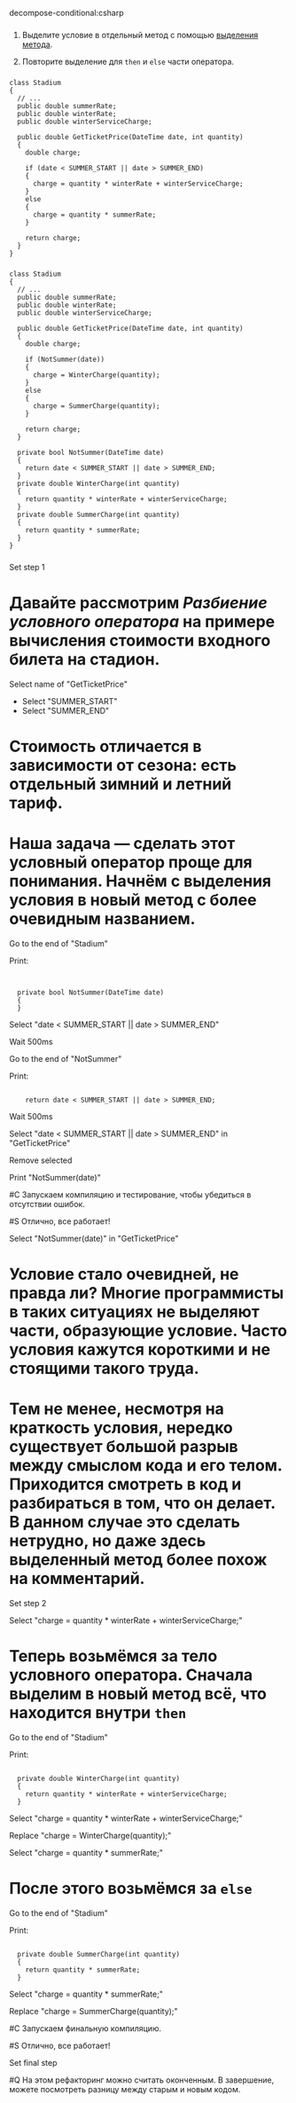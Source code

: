 decompose-conditional:csharp

###

1. Выделите условие в отдельный метод с помощью <a href="/extract-method">выделения метода</a>.

2. Повторите выделение для <code>then</code> и <code>else</code> части оператора.



###

```
class Stadium
{
  // ...
  public double summerRate;
  public double winterRate;
  public double winterServiceCharge;

  public double GetTicketPrice(DateTime date, int quantity)
  {
    double charge;

    if (date < SUMMER_START || date > SUMMER_END)
    {
      charge = quantity * winterRate + winterServiceCharge;
    }
    else
    {
      charge = quantity * summerRate;
    }

    return charge;
  }
}
```

###

```
class Stadium
{
  // ...
  public double summerRate;
  public double winterRate;
  public double winterServiceCharge;

  public double GetTicketPrice(DateTime date, int quantity)
  {
    double charge;

    if (NotSummer(date))
    {
      charge = WinterCharge(quantity);
    }
    else
    {
      charge = SummerCharge(quantity);
    }

    return charge;
  }

  private bool NotSummer(DateTime date)
  {
    return date < SUMMER_START || date > SUMMER_END;
  }
  private double WinterCharge(int quantity)
  {
    return quantity * winterRate + winterServiceCharge;
  }
  private double SummerCharge(int quantity)
  {
    return quantity * summerRate;
  }
}
```

###

Set step 1

# Давайте рассмотрим <i>Разбиение условного оператора</i> на примере вычисления стоимости входного билета на стадион.

Select name of "GetTicketPrice"
+ Select "SUMMER_START"
+ Select "SUMMER_END"

# Стоимость отличается в зависимости от сезона: есть отдельный зимний и летний тариф.

# Наша задача — сделать этот условный оператор проще для понимания. Начнём с выделения условия в новый метод с более очевидным названием.

Go to the end of "Stadium"

Print:
```


  private bool NotSummer(DateTime date)
  {
  }
```

Select "date < SUMMER_START || date > SUMMER_END"

Wait 500ms

Go to the end of "NotSummer"

Print:
```

    return date < SUMMER_START || date > SUMMER_END;
```

Wait 500ms

Select "date < SUMMER_START || date > SUMMER_END" in "GetTicketPrice"

Remove selected

Print "NotSummer(date)"


#C Запускаем компиляцию и тестирование, чтобы убедиться в отсутствии ошибок.

#S Отлично, все работает!

Select "NotSummer(date)" in "GetTicketPrice"

# Условие стало очевидней, не правда ли? Многие программисты в таких ситуациях не выделяют части, образующие условие. Часто условия кажутся короткими и не стоящими такого труда.

# Тем не менее, несмотря на краткость условия, нередко существует большой разрыв между смыслом кода и его телом. Приходится смотреть в код и разбираться в том, что он делает. В данном случае это сделать нетрудно, но даже здесь выделенный метод более похож на комментарий.

Set step 2

Select "charge = quantity * winterRate + winterServiceCharge;"

# Теперь возьмёмся за тело условного оператора. Сначала выделим в новый метод всё, что находится внутри <code>then</code>

Go to the end of "Stadium"

Print:
```

  private double WinterCharge(int quantity)
  {
    return quantity * winterRate + winterServiceCharge;
  }
```

Select "charge = quantity * winterRate + winterServiceCharge;"

Replace "charge = WinterCharge(quantity);"


Select "charge = quantity * summerRate;"

# После этого возьмёмся за <code>else</code>


Go to the end of "Stadium"

Print:
```

  private double SummerCharge(int quantity)
  {
    return quantity * summerRate;
  }
```

Select "charge = quantity * summerRate;"

Replace "charge = SummerCharge(quantity);"

#C Запускаем финальную компиляцию.

#S Отлично, все работает!

Set final step

#Q На этом рефакторинг можно считать оконченным. В завершение, можете посмотреть разницу между старым и новым кодом.